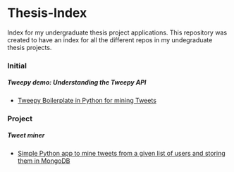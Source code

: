 # Thesis-Index
Index for my undergraduate thesis project applications. This repository was created to have an index for all the different repos in my undegraduate thesis projects.

### Initial
##### Tweepy demo: Understanding the Tweepy API
* [Tweepy Boilerplate in Python for mining Tweets](https://github.com/jfmendez11/tweepy_demo)

### Project
##### Tweet miner
* [Simple Python app to mine tweets from a given list of users and storing them in MongoDB](https://github.com/jfmendez11/tweet_miner)
